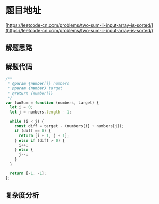 # 题目地址

[https://leetcode-cn.com/problems/two-sum-ii-input-array-is-sorted/](https://leetcode-cn.com/problems/two-sum-ii-input-array-is-sorted/)

## 解题思路

## 解题代码

```js
/**
 * @param {number[]} numbers
 * @param {number} target
 * @return {number[]}
 */
var twoSum = function (numbers, target) {
  let i = 0;
  let j = numbers.length - 1;

  while (i < j) {
    const diff = target - (numbers[i] + numbers[j]);
    if (diff == 0) {
      return [i + 1, j + 1];
    } else if (diff > 0) {
      i++;
    } else {
      j--;
    }
  }

  return [-1, -1];
};
```

## 复杂度分析
